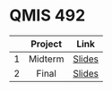 # QMIS 492
|  | Project      | Link  |
| :---: | :-------------: |:-------------:|
| 1 | Midterm      |[Slides](https://nalorakq8.github.io/projects/Midterm.html#/)
| 2 | Final      |[Slides](#)
